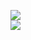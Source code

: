 [![](https://img.shields.io/badge/Made%20With-Github%20Spray-lightgrey.svg?style=for-the-badge&logo=github)](https://github.com/Annihil/github-spray#30227)  
[![](https://i.imgur.com/2DrTn0Z.gif)](https://github.com/Annihil/github-spray)